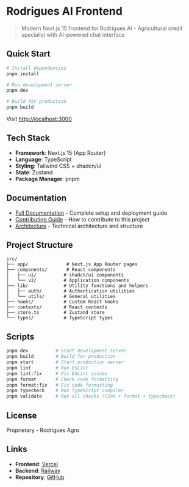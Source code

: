 # Rodrigues AI Frontend

> Modern Next.js 15 frontend for Rodrigues AI - Agricultural credit specialist with AI-powered chat interface

## Quick Start

```bash
# Install dependencies
pnpm install

# Run development server
pnpm dev

# Build for production
pnpm build
```

Visit [http://localhost:3000](http://localhost:3000)

## Tech Stack

- **Framework**: Next.js 15 (App Router)
- **Language**: TypeScript
- **Styling**: Tailwind CSS + shadcn/ui
- **State**: Zustand
- **Package Manager**: pnpm

## Documentation

- [Full Documentation](docs/README.md) - Complete setup and deployment guide
- [Contributing Guide](docs/CONTRIBUTING.md) - How to contribute to this project
- [Architecture](docs/ARCHITECTURE.md) - Technical architecture and structure

## Project Structure

```
src/
├── app/              # Next.js App Router pages
├── components/       # React components
│   ├── ui/          # shadcn/ui components
│   └── v2/          # Application components
├── lib/             # Utility functions and helpers
│   ├── auth/        # Authentication utilities
│   └── utils/       # General utilities
├── hooks/           # Custom React hooks
├── contexts/        # React contexts
├── store.ts         # Zustand store
└── types/           # TypeScript types
```

## Scripts

```bash
pnpm dev          # Start development server
pnpm build        # Build for production
pnpm start        # Start production server
pnpm lint         # Run ESLint
pnpm lint:fix     # Fix ESLint issues
pnpm format       # Check code formatting
pnpm format:fix   # Fix code formatting
pnpm typecheck    # Run TypeScript compiler
pnpm validate     # Run all checks (lint + format + typecheck)
```

## License

Proprietary - Rodrigues Agro

## Links

- **Frontend**: [Vercel](https://vercel.com)
- **Backend**: [Railway](https://railway.app)
- **Repository**: [GitHub](https://github.com/ntropy-co/rodrigues-ai-frontend)
